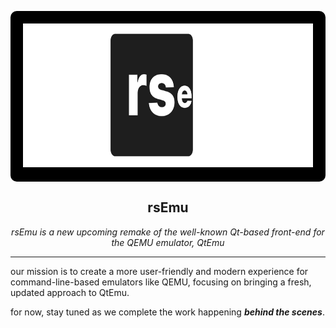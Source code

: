 <p align="center" style="background: linear-gradient(to bottom, #000000, #000000); padding: 20px; border-radius: 10px;">
  <img width="470" height="230" src="https://raw.githubusercontent.com/rs-emu/.github/refs/heads/main/profile/images/rsemubanner-svg.svg" alt="rsEmu Banner">
</p>

<h2 align="center"><strong>rsEmu</strong></h2>
<p align="center">
  <i>rsEmu is a new upcoming remake of the well-known Qt-based front-end for the QEMU emulator, QtEmu</i>
</p>

---

our mission is to create a more user-friendly and modern experience for command-line-based emulators like QEMU, focusing on bringing a fresh, updated approach to QtEmu.

for now, stay tuned as we complete the work happening ***behind the scenes***.
